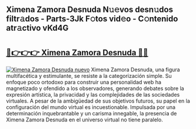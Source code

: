 ## Ximena Zamora Desnuda N𝚞𝚎vos desn𝚞dos filtr𝚊dos - Parts-3Jk F𝚘tos vid𝚎o - C𝚘ntenido atr𝚊ctivo vKd4G

# <h2><a href="http://mb85dqb.tromn.icu/?c=Ximena+Zamora+Desnuda">🔗👉👉👉 Ximena Zamora Desnuda 🔗🔗</a></h2>

[![Ximena Zamora Desnuda nuevo](https://i.imgur.com/pEAQMta.gif)](http://mb85dqb.tromn.icu/?c=Ximena+Zamora+Desnuda)
Ximena Zamora Desnuda, una figura multifacética y estimulante, se resiste a la categorización simple. Su enfoque poco ortodoxo para construir una personalidad web ha magnetizado y ofendido a los observadores, generando debates sobre la expresión artística, la privacidad y las complejidades de las sociedades virtuales. A pesar de la ambigüedad de sus objetivos futuros, su papel en la configuración del mundo virtual es incuestionable. Impulsada por una determinación inquebrantable y un carisma innegable, la presencia de Ximena Zamora Desnuda en el universo virtual no tiene paralelo.
